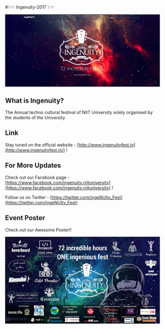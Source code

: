 #✨✨ Ingenuity-2017 ✨✨

<img src ="img/md.png" />


## What is Ingenuity?
The Annual techno cultural festival of NIIT University solely organised by the students of the University

## Link
Stay tuned on the official website - [http://www.ingenuityfest.in](http://www.ingenuityfest.in/) !


## For More Updates
Check out our Facebook page - [https://www.facebook.com/ingenuity.niituniversity](https://www.facebook.com/ingenuity.niituniversity) !

Follow us on Twitter - [https://twitter.com/ingeNUity_Fest](https://twitter.com/ingeNUity_Fest)


## Event Poster 

Check out our Awesome Poster!!

<img src = "img/poster.jpg"/>
